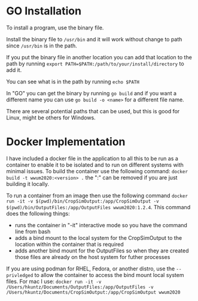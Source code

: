 # GO Installation

To install a program, use the binary file.

Install the binary file to `/usr/bin` and it will work without change to path since
`/usr/bin` is in the path.

If you put the binary file in another location you can add that location to the
path by running `export PATH=$PATH:/path/to/your/install/directory` to add it.

You can see what is in the path by running `echo $PATH`

In "GO" you can get the binary by running `go build` and if you want a different name
you can use `go build -o <name>` for a different file name.

There are several potential paths that can be used, but this is good for Linux, might be others for Windows.

# Docker Implementation
I have included a docker file in the application to all this to be run as a container to enable it to be isolated and to run on different systems with minimal issues. To build the container use the following command: `docker build -t wwum2020:<version> .` the ":<version>" can be removed if you are just building it locally.

To run a container from an image then use the following command `docker run -it -v $(pwd)/bin/CropSimOutput:/app/CropSimOutput -v $(pwd)/bin/OutputFiles:/app/OutputFiles wwum2020:1.2.4`. This command does the following things:

- runs the container in "-it" interactive mode so you have the command line from bash
- adds a bind mount to the local system for the CropSimOutput to the location within the container that is required
- adds another bind mount for the OutputFiles so when they are created those files are already on the host system for futher processes

If you are using podman for RHEL, Fedora, or another distro, use the `--privledged` to allow the container to access the bind mount local system files. For mac I use: `docker run -it -v /Users/hkuntz/Documents/OutputFiles:/app/OutputFiles -v /Users/hkuntz/Documents/CropSimOutput:/app/CropSimOutput wwum2020`
